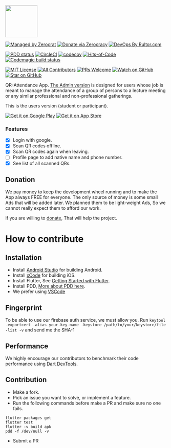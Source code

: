 <img src="https://github.com/ammaratef45/Attendance/raw/master/attendance/assets/icons/icon.png" height="100px"/>

[![Managed by Zerocrat](https://www.0crat.com/badge/CH951175M.svg)](https://www.0crat.com/p/CH951175M)
[![Donate via Zerocracy](https://www.0crat.com/contrib-badge/CH951175M.svg)](https://www.0crat.com/contrib/CH951175M)
[![DevOps By Rultor.com](http://www.rultor.com/b/ammaratef45/Attendance)](http://www.rultor.com/p/ammaratef45/Attendance)

[![PDD status](http://www.0pdd.com/svg?name=ammaratef45/Attendance)](http://www.0pdd.com/p?name=ammaratef45/Attendance)
[![CircleCI](https://circleci.com/gh/ammaratef45/Attendance/tree/master.svg?style=svg)](https://circleci.com/gh/ammaratef45/Attendance/tree/master)
[![codecov](https://codecov.io/gh/ammaratef45/Attendance/branch/master/graph/badge.svg)](https://codecov.io/gh/ammaratef45/Attendance)
[![Hits-of-Code](https://hitsofcode.com/github/ammaratef45/attendance)](https://hitsofcode.com/view/github/ammaratef45/attendance)
[![Codemagic build status](https://api.codemagic.io/apps/5ca0a581581a2d000dec8080/5cd016d389dd020011a439ca/status_badge.svg)](https://codemagic.io/apps/5ca0a581581a2d000dec8080/5cd016d389dd020011a439ca/latest_build)

[![MIT License](https://img.shields.io/github/license/ammaratef45/Attendance.svg)](https://github.com/ammaratef45/Attendance/blob/master/LICENSE)
[![All Contributors](https://img.shields.io/badge/all_contributors-4-orange.svg)](#contributors)
[![PRs Welcome](https://img.shields.io/badge/PRs-welcome-brightgreen.svg)](http://makeapullrequest.com)
[![Watch on GitHub](https://img.shields.io/github/watchers/ammaratef45/Attendance.svg?style=flat&logo=github&colorB=deeppink&label=Watchers)](https://github.com/ammaratef45/Attendance)
[![Star on GitHub](https://img.shields.io/github/stars/ammaratef45/Attendance.svg?style=flat&logo=github&colorB=deeppink&label=Stars)](https://github.com/ammaratef45/Attendance)

QR-Attendance App. [The Admin version](https://github.com/ammaratef45/Attendance-Admin) is designed for users whose job is meant to manage the attendance of a group of persons to a lecture meeting or any similar professional and non-professional gatherings.

This is the users version (student or participant).

[![Get it on Google Play](https://github.com/Volorf/Badges/blob/master/Google%20Play/Google%20Play%20Badge.svg)](https://play.google.com/store/apps/details?id=com.ammar.attendance)
[![Get it on App Store](https://github.com/Volorf/Badges/blob/master/App%20Store/App%20Store%20Badge.svg)]()

### Features

* [x] Login with google.
* [x] Scan QR codes offline.
* [x] Scan QR codes again when leaving.
* [ ] Profile page to add native name and phone number.
* [x] See list of all scanned QRs.

## Donation
We pay money to keep the development wheel running and to make the App always FREE for everyone. 
The only source of money is some small Ads that will be added later. We planned them to be light-weight Ads, So we cannot really expect them to afford our work.

If you are willing to [donate](https://www.paypal.com/cgi-bin/webscr?cmd=_s-xclick&hosted_button_id=U6NJRDMCD3ET2&source=url), That will help the project.

# How to contribute


## Installation ##

  - Install [Android Studio](https://developer.android.com/studio) for building Android.
  - Install [xCode](https://developer.apple.com/xcode/) for building iOS.
  - Install Flutter, See [Getting Started with Flutter](#getting-started-with-flutter).
  - Install PDD, [More about PDD here](https://github.com/yegor256/0pdd).
  - We prefer using [VSCode](https://code.visualstudio.com/)

## Fingerprint
To be able to use our firebase auth service, we must allow you.
Run `keytool -exportcert -alias your-key-name -keystore /path/to/your/keystore/file -list -v` and send me the SHA-1

## Performance
We highly encourage our contributors to benchmark their code performance using [Dart DevTools](https://flutter.github.io/devtools/).

## Contribution
- Make a fork.
- Pick an issue you want to solve, or implement a feature.
- Run the following commands before make a PR and make sure no one fails.
```
flutter packages get
flutter test
flutter -v build apk
pdd -f /dev/null -v
```
- Submit a PR
